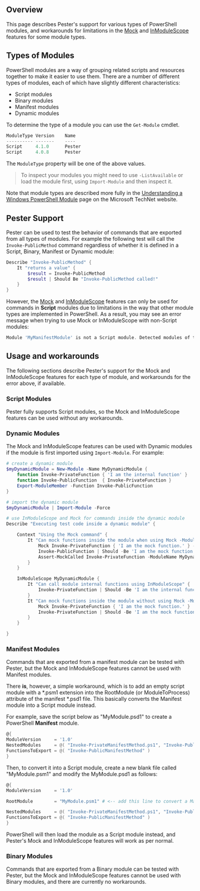 ## Overview

This page describes Pester's support for various types of PowerShell modules, and workarounds for limitations in the [Mock](Mock.md) and [InModuleScope](InModuleScope.md) features for some module types.

## Types of Modules

PowerShell modules are a way of grouping related scripts and resources together to make it easier to use them. There are a number of different types of modules, each of which have slightly different characteristics:

* Script modules
* Binary modules
* Manifest modules
* Dynamic modules

To determine the type of a module you can use the `Get-Module` cmdlet.

```powershell
ModuleType Version    Name
---------- -------    ----
Script     4.1.0      Pester
Script     4.0.8      Pester
```

The `ModuleType` property will be one of the above values.

> To inspect your modules you might need to use `-ListAvailable` or load the module first, using `Import-Module` and then inspect it.

Note that module types are described more fully in the [Understanding a Windows PowerShell Module](https://technet.microsoft.com/en-us/library/dd878324(v=vs.85).aspx) page on the Microsoft TechNet website.

## Pester Support

Pester can be used to test the behavior of commands that are exported from all types of modules. For example the following test will call the ```Invoke-PublicMethod``` command regardless of whether it is defined in a Script, Binary, Manifest or Dynamic module:

```powershell
Describe "Invoke-PublicMethod" {
    It "returns a value" {
        $result = Invoke-PublicMethod
        $result | Should Be "Invoke-PublicMethod called!"
    }
}
```

However, the [Mock](Mock.md) and [InModuleScope](InModuleScope.md) features can only be used for commands in **Script** modules due to limitations in the way that other module types are implemented in PowerShell. As a result, you may see an error message when trying to use Mock or InModuleScope with non-Script modules:

```powershell
Module 'MyManifestModule' is not a Script module. Detected modules of the following types: 'Manifest'
```

## Usage and workarounds

The following sections describe Pester's support for the Mock and InModuleScope features for each type of module, and workarounds for the error above, if available.

### Script Modules

Pester fully supports Script modules, so the Mock and InModuleScope features can be used without any workarounds.

### Dynamic Modules

The Mock and InModuleScope features can be used with Dynamic modules if the module is first imported using ```Import-Module```. For example:

```powershell
# create a dynamic module
$myDynamicModule = New-Module -Name MyDynamicModule {
    function Invoke-PrivateFunction { 'I am the internal function' }
    function Invoke-PublicFunction  { Invoke-PrivateFunction }
    Export-ModuleMember -Function Invoke-PublicFunction
}

# import the dynamic module
$myDynamicModule | Import-Module -Force

# use InModuleScope and Mock for commands inside the dynamic module
Describe "Executing test code inside a dynamic module" {

    Context "Using the Mock command" {
        It "Can mock functions inside the module when using Mock -ModuleName" {
            Mock Invoke-PrivateFunction { 'I am the mock function.' } -ModuleName MyDynamicModule
            Invoke-PublicFunction | Should -Be 'I am the mock function.'
            Assert-MockCalled Invoke-PrivateFunction -ModuleName MyDynamicModule
        }
    }

    InModuleScope MyDynamicModule {
        It "Can call module internal functions using InModuleScope" {
            Invoke-PrivateFunction | Should -Be 'I am the internal function'
        }
        It "Can mock functions inside the module without using Mock -ModuleName" {
            Mock Invoke-PrivateFunction { 'I am the mock function.' }
            Invoke-PrivateFunction | Should -Be 'I am the mock function.'
        }
    }

}
```

### Manifest Modules

Commands that are exported from a manifest module can be tested with Pester, but the Mock and InModuleScope features cannot be used with Manifest modules.

There **is**, however, a simple workaround, which is to add an empty script module with a *.psm1 extension into the RootModule (or ModuleToProcess) attribute of the manifest *.psd1 file. This basically converts the Manifest module into a Script module instead.

For example, save the script below as "MyModule.psd1" to create a PowerShell **Manifest** module.

```powershell
@{
ModuleVersion     = '1.0'
NestedModules     = @( "Invoke-PrivateManifestMethod.ps1", "Invoke-PublicManifestMethod.ps1" )
FunctionsToExport = @( "Invoke-PublicManifestMethod" )
}
```

Then, to convert it into a Script module, create a new blank file called "MyModule.psm1" and modify the MyModule.psd1 as follows:

```powershell
@{
ModuleVersion     = '1.0'

RootModule        = "MyModule.psm1" # <-- add this line to convert a Manifest module into a Script module

NestedModules     = @( "Invoke-PrivateManifestMethod.ps1", "Invoke-PublicManifestMethod.ps1" )
FunctionsToExport = @( "Invoke-PublicManifestMethod" )
}
```

PowerShell will then load the module as a Script module instead, and Pester's Mock and InModuleScope features will work as per normal.

### Binary Modules

Commands that are exported from a Binary module can be tested with Pester, but the Mock and InModuleScope features cannot be used with Binary modules, and there are currently no workarounds.
